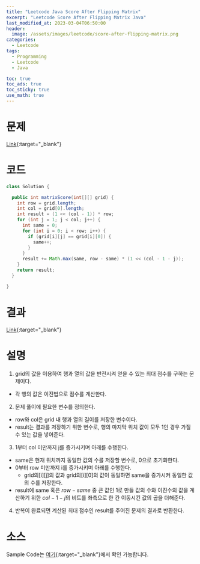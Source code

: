 ```yaml
---
title: "Leetcode Java Score After Flipping Matrix"
excerpt: "Leetcode Score After Flipping Matrix Java"
last_modified_at: 2023-03-04T06:50:00
header:
  image: /assets/images/leetcode/score-after-flipping-matrix.png
categories:
  - Leetcode
tags:
  - Programming
  - Leetcode
  - Java

toc: true
toc_ads: true
toc_sticky: true
use_math: true
---
```

# 문제
[Link](https://leetcode.com/problems/score-after-flipping-matrix){:target="_blank"}

# 코드
```java
class Solution {

  public int matrixScore(int[][] grid) {
    int row = grid.length;
    int col = grid[0].length;
    int result = (1 << (col - 1)) * row;
    for (int j = 1; j < col; j++) {
      int same = 0;
      for (int i = 0; i < row; i++) {
        if (grid[i][j] == grid[i][0]) {
          same++;
        }
      }
      result += Math.max(same, row - same) * (1 << (col - 1 - j));
    }
    return result;
  }

}
```

# 결과
[Link](https://leetcode.com/problems/score-after-flipping-matrix/submissions/908592902/){:target="_blank"}

# 설명
1. grid의 값을 이용하여 행과 열의 값을 반전시켜 얻을 수 있는 최대 점수를 구하는 문제이다.
- 각 행의 값은 이진법으로 점수를 계산한다.

2. 문제 풀이에 필요한 변수를 정의한다.
- row와 col은 grid 내 행과 열의 길이를 저장한 변수이다.
- result는 결과를 저장하기 위한 변수로, 행의 마지막 위치 값이 모두 1인 경우 가질 수 있는 값을 넣어준다.

3. 1부터 col 미만까지 j를 증가시키며 아래를 수행한다.
- same은 현재 위치까지 동일한 값의 수를 저장할 변수로, 0으로 초기화한다.
- 0부터 row 미만까지 i를 증가시키며 아래를 수행한다.
  - grid의[i][j]의 값과 grid의[i][0]의 값이 동일하면 same을 증가시켜 동일한 값의 수를 저장한다.
- result에 same 혹은 $row - same$ 중 큰 값인 1로 만들 값의 수와 이진수의 값을 계산하기 위한 $col - 1 - j$의 비트를 좌측으로 한 칸 이동시킨 값의 곱을 더해준다.

4. 반복이 완료되면 계산된 최대 점수인 result를 주어진 문제의 결과로 반환한다.

# 소스
Sample Code는 [여기](https://github.com/GracefulSoul/leetcode/blob/master/src/main/java/gracefulsoul/problems/ScoreAfterFlippingMatrix.java){:target="_blank"}에서 확인 가능합니다.
